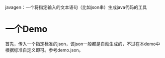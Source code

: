 javagen：一个将指定输入的文本语句（比如json串）生成java代码的工具

# 一个Demo
首先，传入一个指定标准的json，该json一般都是自动生成的，不过在本demo中根据标准自定义即可。参考demo.json。
